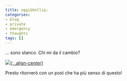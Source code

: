 ```yaml
---
title: oggi&hellip;
categories:
- blog
- private
- emergency
- thoughts
tags: []
---
```

... sono stanco. Chi mi da il cambio?
  
[![]({{site.url}}/images/cane-stanco.jpg){: .align-center}]({{site.url}}/images/cane-stanco.jpg)  

Presto ritornerò con un post che ha più senso di questo!

